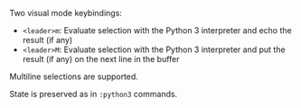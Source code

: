 Two visual mode keybindings:

* `<leader>m`: Evaluate selection with the Python 3 interpreter and echo
  the result (if any)
* `<leader>M`: Evaluate selection with the Python 3 interpreter and put
  the result (if any) on the next line in the buffer

Multiline selections are supported.

State is preserved as in `:python3` commands.

